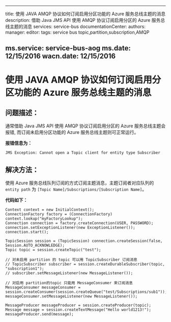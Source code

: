 
---
title: 使用 JAVA AMQP 协议如何订阅启用分区功能的 Azure 服务总线主题的消息
description: 借助 Java JMS API 使用 AMQP 协议订阅启用分区的 Azure 服务总线主题的消息
services: service-bus
documentationCenter: 
authors: 
manager: 
editor: 
tags: service bus topic,partition,subscription,AMQP

ms.service: service-bus-aog
ms.date: 12/15/2016
wacn.date: 12/15/2016
---

# 使用 JAVA AMQP 协议如何订阅启用分区功能的 Azure 服务总线主题的消息  

## 问题描述：  

通常借助 Java JMS API 使用 AMQP 协议订阅启用分区的 Azure 服务总线主题会报错, 而订阅未启用分区功能的  Azure 服务总线主题则可正常运行。  

**报错信息为：**  

    JMS Exception: Cannot open a Topic client for entity type Subscriber

## 解决方法：  

使用 Azure 服务总线队列订阅的方式订阅主题消息，主题订阅者对应队列的 `entity path` 为  `[Topic Name]/Subscriptions/[Subscription Name]`。

**代码如下：**  

	Context context = new InitialContext();
	ConnectionFactory factory = (ConnectionFactory) context.lookup("myFactoryLookup");
	Connection connection = factory.createConnection(USER, PASSWORD);
	connection.setExceptionListener(new ExceptionListener());
	connection.start();

	TopicSession session = (TopicSession) connection.createSession(false, Session.AUTO_ACKNOWLEDGE);
	Topic topic = session.createTopic("test");

	// 对未启用 partition 的 topic 可以用 TopicSubscriber 订阅消息
	// TopicSubscriber subscriber = session.createDurableSubscriber(topic, "subscription1");
	// subscriber.setMessageListener(new MessageListener());

	// 对启用 partition的topic 只能用 MessageConsumer 来订阅消息
	MessageConsumer messageConsumer = session.createConsumer(session.createQueue("test/Subscriptions/sub1"));
	messageConsumer.setMessageListener(new MessageListener());

	MessageProducer messageProducer = session.createProducer(topic);
	Message message = session.createTextMessage("Hello world1213!");
	messageProducer.send(message);

